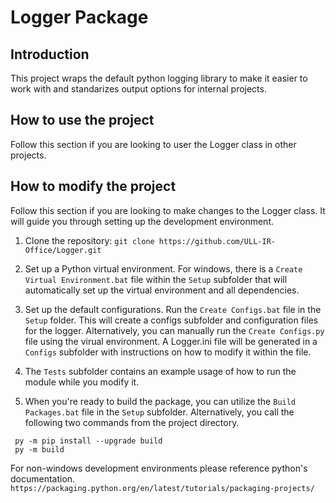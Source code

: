 # Logger Package

## Introduction
This project wraps the default python logging library to make it easier to work with and standarizes output options for internal projects.

## How to use the project
Follow this section if you are looking to user the Logger class in other projects.

## How to modify the project
Follow this section if you are looking to make changes to the Logger class. It will guide you through setting up the development environment.

1. Clone the repository:
   ```git clone https://github.com/ULL-IR-Office/Logger.git```

2. Set up a Python virtual environment. For windows, there is a `Create Virtual Environment.bat` file within the `Setup` subfolder that will automatically set up the virtual environment and all dependencies.

3. Set up the default configurations. Run the `Create Configs.bat` file in the `Setup` folder. This will create a configs subfolder and configuration files for the logger. Alternatively, you can manually run the `Create Configs.py` file using the virual environment. A Logger.ini file will be generated in a `Configs` subfolder with instructions on how to modify it within the file.

4. The `Tests` subfolder contains an example usage of how to run the module while you modify it.

5. When you're ready to build the package, you can utilize the `Build Packages.bat` file in the `Setup` subfolder. Alternatively, you call the following two commands from the project directory. 
```
 py -m pip install --upgrade build
 py -m build
```
For non-windows development environments please reference python's documentation. `https://packaging.python.org/en/latest/tutorials/packaging-projects/`
